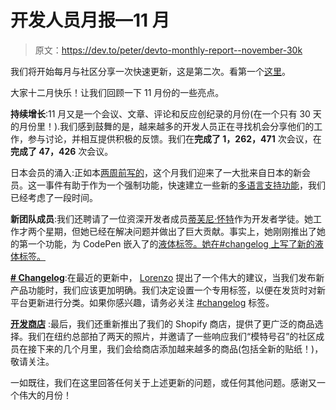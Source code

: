 # 开发人员月报—11 月

> 原文：<https://dev.to/peter/devto-monthly-report--november-30k>

我们将开始每月与社区分享一次快速更新，这是第二次。看第一个[这里](https://dev.to/jess/kicking-off-our-monthly-updates-co0)。

大家十二月快乐！让我们回顾一下 11 月份的一些亮点。

**持续增长**:11 月又是一个会议、文章、评论和反应创纪录的月份(在一个只有 30 天的月份里！).我们感到鼓舞的是，越来越多的开发人员正在寻找机会分享他们的工作，参与讨论，并相互提供积极的反馈。我们在**完成了 1，262，471** 次会议，在**完成了 47，426** 次会议。

日本会员的涌入:正如本[两周前写的](https://dev.to/ben/we-welcome-a-wonderful-influx-of-new-members-from-japan-1k0)，这个月我们迎来了一大批来自日本的新会员。这一事件有助于作为一个强制功能，快速建立一些新的[多语言支持功能](https://dev.to/ben/changelog-language-detection-and-segmentation-266)，我们已经考虑了一段时间。

**新团队成员**:我们还聘请了一位资深开发者成员[蒂芙尼·怀特](https://dev.to/twhite)作为开发者学徒。她工作才两个星期，但她已经在解决问题并做出了巨大贡献。事实上，她刚刚推出了她的第一个功能，为 CodePen 嵌入了的[液体标签。她在#changelog 上写了新的液体标签。](https://dev.to/twhite/changelog-codepen-liquid-tags-now-live-amj)

**[# Changelog](https://dev.to/t/changelog)**:在最近的更新中， [Lorenzo](https://dev.to/lpasqualis) 提出了一个伟大的建议，当我们发布新产品功能时，我们应该更加明确。我们决定设置一个专用标签，以便在发货时对新平台更新进行分类。如果你感兴趣，请务必关注 [#changelog](https://dev.to/t/changelog) 标签。

**[开发商店](https://shop.dev.to)** :最后，我们还重新推出了我们的 Shopify 商店，提供了更广泛的商品选择。我们在纽约总部拍了两天的照片，并邀请了一些响应我们“模特号召”的社区成员在接下来的几个月里，我们会给商店添加越来越多的商品(包括全新的贴纸！)，敬请关注。

一如既往，我们在这里回答任何关于上述更新的问题，或任何其他问题。感谢又一个伟大的月份！